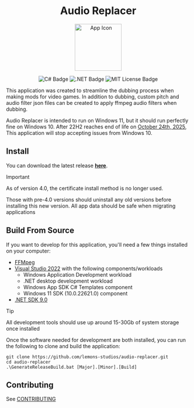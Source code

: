 <h1 align="center">Audio Replacer</h1>

<p align="center">
<img alt="App Icon" src="https://raw.githubusercontent.com/lemons-studios/audio-replacer/refs/heads/main/Assets/AppIcon.ico" width="128">
</p>

<p align="center">
  <img src="https://img.shields.io/badge/c%23-%23239120.svg?style=for-the-badge&logo=csharp&logoColor=white" alt="C# Badge">
  <img src="https://img.shields.io/badge/.NET-5C2D91?style=for-the-badge&logo=.net&logoColor=white" alt=".NET Badge">
  <img src="https://img.shields.io/badge/MIT-green?style=for-the-badge" alt="MIT License Badge">
</p>

This application was created to streamline the dubbing process when making mods for video games. In addition to dubbing, custom pitch and audio filter json files can be created to apply ffmpeg audio filters when dubbing.

Audio Replacer is intended to run on Windows 11, but it should run perfectly fine on Windows 10. After 22H2 reaches end of life on [October 24th, 2025](https://learn.microsoft.com/en-us/lifecycle/products/windows-10-home-and-pro), This application will stop accepting issues from Windows 10.
## Install
You can download the latest release [**here**](https://github.com/lemons-studios/audio-replacer-2/releases/latest).

> [!IMPORTANT]
>
> As of version 4.0, the certificate install method is no longer used. 
>
> Those with pre-4.0 versions should uninstall any old versions before installing this new version. All app data should be safe when migrating applications 

## Build From Source
If you want to develop for this application, you'll need a few things installed on your computer:
- [FFMpeg](https://ffmpeg.org)
- [Visual Studio 2022](https://visualstudio.microsoft.com/vs/) with the following components/workloads
     - Windows Application Development workload
     - .NET desktop development workload
     - Windows App SDK C# Templates component
     - Windows 11 SDK (10.0.22621.0) component
- [.NET SDK 9.0](https://dotnet.microsoft.com/en-us/download)
> [!TIP]
>
> All development tools should use up around 15-30Gb of system storage once installed

Once the software needed for development are both installed, you can run the following to clone and build the application:
```batch
git clone https://github.com/lemons-studios/audio-replacer.git
cd audio-replacer 
.\GenerateReleaseBuild.bat [Major].[Minor].[Build]
```

## Contributing
See [CONTRIBUTING](https://github.com/lemons-studios/audio-replacer/blob/main/CONTRIBUTING.md)
